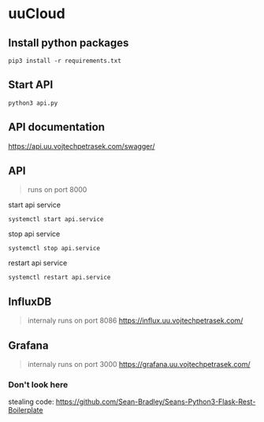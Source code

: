 # uuCloud

## Install python packages
```
pip3 install -r requirements.txt
```

## Start API
```
python3 api.py
```


## API documentation
https://api.uu.vojtechpetrasek.com/swagger/

## API 

> runs on port 8000

start api service
```
systemctl start api.service
```
stop api service
```
systemctl stop api.service
```
restart api service
```
systemctl restart api.service
```

## InfluxDB
> internaly runs on port 8086
https://influx.uu.vojtechpetrasek.com/

## Grafana
> internaly runs on port 3000
https://grafana.uu.vojtechpetrasek.com/

### Don't look here
stealing code: https://github.com/Sean-Bradley/Seans-Python3-Flask-Rest-Boilerplate